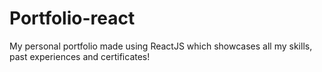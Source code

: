 # Portfolio-react

My personal portfolio made using ReactJS which showcases all my skills, past experiences and certificates!


